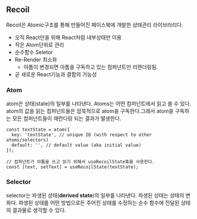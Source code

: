 ## Recoil

Recoil은 Atomic구조를 통해 만들어진 페이스북에 개발한 상태관리 라이브러리다.

- 오직 React만을 위해 React처럼  내부상태만 이용
- 작은 Atom단위로 관리
- 순수함수 Seletor
- Re-Render 최소화
  - 아톰이 변경되면 아톰을 구독하고 있는 컴퍼넌트만 리렌더링됨.
- 곧 새로운 React기능과 결합의 가능성
### Atom

atom은 상태(state)의 일부를 나타낸다. Atoms는 어떤 컴퍼넌트에서 읽고 쓸 수 있다. atom의 값을 읽는 컴퍼넌트들은 암묵적으로 atom을 구독한다.그래서 atom을 구독하는 모든 컴퍼넌트들이 재런디링 되는 결과가 발생한다.

```tsx
const textState = atom({
  key: 'textState', // unique ID (with respect to other atoms/selectors)
  default: '', // default value (aka initial value)
});

// 컴퍼넌트가 아톰을 쓰고 읽기 위해서 useRecoilState휵울 사용한다.
const [text, setText] = useRecoilState(textState);
```

### Selector

selector는 파생된 상태(**derived state**)의 일부를 나타낸다. 파생된 상태는 상태의 변화다. 파생된 상태를 어떤 방법으로든 주어진 상태를 수정하는 순수 함수에 전달된 상태의 결과물로 생각할 수 있다.
